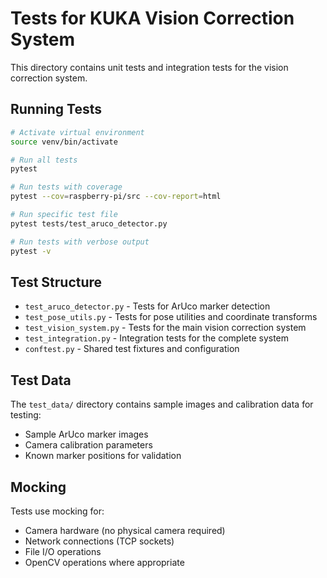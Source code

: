 # Tests for KUKA Vision Correction System

This directory contains unit tests and integration tests for the vision correction system.

## Running Tests

```bash
# Activate virtual environment
source venv/bin/activate

# Run all tests
pytest

# Run tests with coverage
pytest --cov=raspberry-pi/src --cov-report=html

# Run specific test file
pytest tests/test_aruco_detector.py

# Run tests with verbose output
pytest -v
```

## Test Structure

- `test_aruco_detector.py` - Tests for ArUco marker detection
- `test_pose_utils.py` - Tests for pose utilities and coordinate transforms
- `test_vision_system.py` - Tests for the main vision correction system
- `test_integration.py` - Integration tests for the complete system
- `conftest.py` - Shared test fixtures and configuration

## Test Data

The `test_data/` directory contains sample images and calibration data for testing:
- Sample ArUco marker images
- Camera calibration parameters
- Known marker positions for validation

## Mocking

Tests use mocking for:
- Camera hardware (no physical camera required)
- Network connections (TCP sockets)
- File I/O operations
- OpenCV operations where appropriate
